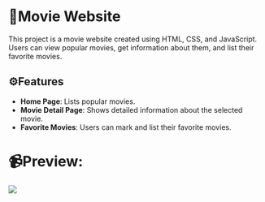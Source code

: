 # 🎥Movie Website
This project is a movie website created using HTML, CSS, and JavaScript. Users can view popular movies, get information about them, and list their favorite movies.

## ⚙️Features

- **Home Page**: Lists popular movies.
- **Movie Detail Page**: Shows detailed information about the selected movie.
- **Favorite Movies**: Users can mark and list their favorite movies.

# 📹Preview:
![](./Films.gif)
